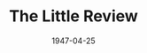 ---
title: The Little Review
date: 1947-04-25
closing_date: 1947-04-27
layout: productions
featured_image:
image_caption:
image_credit:
playbill:
Theatre: Theatre Jacksonville
Venue: Little Theatre
cast:
- Black Magic: Joe Donner
- Chanteuse: Nellie Debs
- Danseuse: Maudie LeBrun
- Elle: Alma Jones
- Fashionette a la Mode: Ken Bell
- Les Demoiselle des ensembles:
  - Bunky Hill
  - Anne Monroe
  - Jean Donaldson
  - Joan Fanelli
  - Mary Jane Bull
  - Mary McCrea
  - Mervyn White
  - Nancy Smith
- Lui: L. Bramer Carlson
- Ray Saylor: Ray Saylor
- Suzanne Saunders Model:
  - Betty Joyce
  - Carolyn Chiles
  - Christine Dampier
  - Doris DeLoach
  - Hazel Adams
  - Jeanette Hollister
  - Pepper Van Osten
  - Susan Isaac
- Temptation:
  - Anne Monroe
  - Joan Fanelli
  - Mervyn White
- The Desert Song:
  - Charlotte Pearce
  - Walter Baldwin, Jr.
- In Memoriam: Maurice Blitch
crew:
- Assistant Stage Director: June Milstrey
- Choreography: Maudie LeBrun
- Light Design: Helen Kriebs
- Lighting controls:
  - Mary Garcia
  - Su Hawkins
- Make-up:
  - Beverly Adams
  - Elsie Foreman
  - June Davis
  - Nina Branch
- Set Construction and Painting:
  - Bernie Adams
  - Elsie Foreman
  - Gene Patton
  - Harriet Warner
  - Irma Jean Manning
  - James Best
  - Jean Carlson
  - Lee Garland
  - Mary Garcia
  - Nina Branch
  - Su Hawkins
  - Velma Henning
- Set Design: Duke LeBrun
- Stage Crew:
  - Bernie Adams
  - Bob Phillips
  - C. Eugene Sayre
  - David Salter
  - Gene Patton
  - Hal Kriebs
- Stage Director: Velma Henning
- Wardrobe Assistant:
  - Pat Mathis
  - Sarah Jane Whitmire
  - Vivienne Salter
  - Vonnie Patton
- Wardrobe Mistress: Edna Stegner
orchestra:
- Orchestral Director: Duke LeBrun
- Choir Director: Soula S. Phillips
- 1st Saxophone: Paul Chafin
- 1st Tenor:
  - Bob Margolin
  - Bob Trice
  - Everett Haygood
  - Tommy Slider
- 1st Trumpet: Winfield C. Treisback
- 2nd Saxophone: Charles Dewey
- 2nd Tenor:
  - Bobby Hill
  - Earl Schoenberger
  - John McGuire
  - Lamar McMath
- 2nd Trumpet: Jack Sheldon
- 3rd Saxophone: Wilson Wyatt Byles, II
- 4th Saxophone: Roy Hundson
- Accordian: Richard Bell
- Bass:
  - Bill Fisackerly
  - Billy Clarke
  - Byron Vickery
  - James White
  - Marshall Taylor
- Contrebasse: John Koscielny
- Guitar: Jimmy Eakin
- Percussion: Billy Hendricks
- Piano:
  - Blaine Sikes
  - Charles McGowan
- Soprano: Charlotte Pearce
- String Bass: Russell Rowling
- Violin:
  - Bessie Rhodes
  - Emma Walker Haydon
  - Jean Smith
external_links:
---